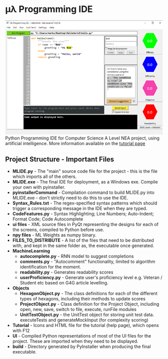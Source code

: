 # μλ Programming IDE
<img src="Tutorial/mainWindow.png" />
Python Programming IDE for Computer Science A Level NEA project, using artificial intelligence.
More information available on the <a href="https://htmlpreview.github.io/?https://github.com/starswap/MLProgrammingIDE/blob/main/Tutorial/tutorial.html">tutorial page</a>

## Project Structure - Important Files
- **MLIDE.py** - The "main" source code file for the project - this is the file which imports all of the others.
- **MLIDE.exe** - The final IDE for deployment, as a Windows exe. Compile your own with pyinstaller. 
- **pyinstallerCommand** - Compilation command to build MLIDE.py into MLIDE.exe - don't strictly need to do this to use the IDE.
- **Syntax_Rules.txt** - The regex-specified syntax patterns which should trigger a corresponding message in the IDE when they are typed.
- **CodeFeatures.py** - Syntax Highlighting; Line Numbers; Auto-Indent; Format Code; Code Autocomplete
- **ui files** - XML source files in PyQt representing the designs for each of the screens, compiled to Python before use.   
- **npy files** - ML Weights as numpy binary.
- **FILES_TO_DISTRIBUTE** - A list of the files that need to be distributed with, and kept in the same folder as, the executable once generated.
- **MachineLearning**
  - **autocomplete.py** - RNN model to suggest completions
  - **comments.py** - "Autocomment" functionality, limited to algorithm identification for the moment.
  - **readability.py** - Generates readability scores 
  - **userProficiency.py** - Generate user's proficiency level e.g. Veteran / Student etc based on G4G article levelling.
- **Objects**
  - **HexagonObject.py** - The class definitions for each of the different types of hexagons, including their methods to update scores
  - **ProjectObject.py** - Class definition for the Project Object, including open, new, save, switch to file, execute, runFile modules
  - **UnitTestObject.py** - the UnitTest object for storing unit test data. executeTests and generateMockInput (for complexity scoring)
 - **Tutorial** - Icons and HTML file for the tutorial (help page), which opens with F12
- **UI** - Compiled Python representations of most of the UI files for the project. These are imported when they need to be displayed.
- **build** - Directory generated by PyInstaller when producing the final executable.
